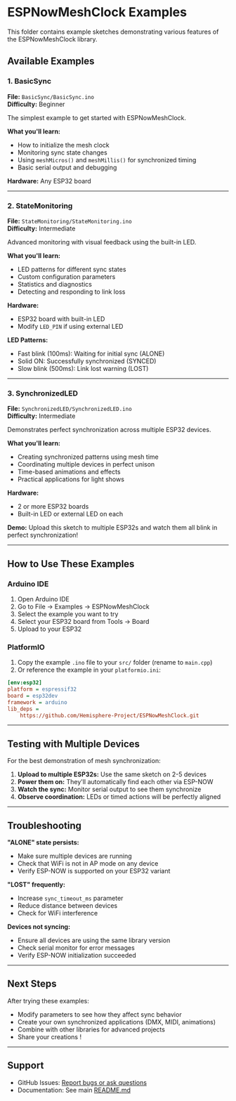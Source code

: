# ESPNowMeshClock Examples

This folder contains example sketches demonstrating various features of the ESPNowMeshClock library.

## Available Examples

### 1. BasicSync
**File:** `BasicSync/BasicSync.ino`  
**Difficulty:** Beginner

The simplest example to get started with ESPNowMeshClock.

**What you'll learn:**
- How to initialize the mesh clock
- Monitoring sync state changes
- Using `meshMicros()` and `meshMillis()` for synchronized timing
- Basic serial output and debugging

**Hardware:** Any ESP32 board

---

### 2. StateMonitoring
**File:** `StateMonitoring/StateMonitoring.ino`  
**Difficulty:** Intermediate

Advanced monitoring with visual feedback using the built-in LED.

**What you'll learn:**
- LED patterns for different sync states
- Custom configuration parameters
- Statistics and diagnostics
- Detecting and responding to link loss

**Hardware:** 
- ESP32 board with built-in LED
- Modify `LED_PIN` if using external LED

**LED Patterns:**
- Fast blink (100ms): Waiting for initial sync (ALONE)
- Solid ON: Successfully synchronized (SYNCED)
- Slow blink (500ms): Link lost warning (LOST)

---

### 3. SynchronizedLED
**File:** `SynchronizedLED/SynchronizedLED.ino`  
**Difficulty:** Intermediate

Demonstrates perfect synchronization across multiple ESP32 devices.

**What you'll learn:**
- Creating synchronized patterns using mesh time
- Coordinating multiple devices in perfect unison
- Time-based animations and effects
- Practical applications for light shows

**Hardware:**
- 2 or more ESP32 boards
- Built-in LED or external LED on each

**Demo:**
Upload this sketch to multiple ESP32s and watch them all blink in perfect synchronization!

---

## How to Use These Examples

### Arduino IDE
1. Open Arduino IDE
2. Go to File → Examples → ESPNowMeshClock
3. Select the example you want to try
4. Select your ESP32 board from Tools → Board
5. Upload to your ESP32

### PlatformIO
1. Copy the example `.ino` file to your `src/` folder (rename to `main.cpp`)
2. Or reference the example in your `platformio.ini`:
```ini
[env:esp32]
platform = espressif32
board = esp32dev
framework = arduino
lib_deps = 
    https://github.com/Hemisphere-Project/ESPNowMeshClock.git
```

---

## Testing with Multiple Devices

For the best demonstration of mesh synchronization:

1. **Upload to multiple ESP32s:** Use the same sketch on 2-5 devices
2. **Power them on:** They'll automatically find each other via ESP-NOW
3. **Watch the sync:** Monitor serial output to see them synchronize
4. **Observe coordination:** LEDs or timed actions will be perfectly aligned

---

## Troubleshooting

**"ALONE" state persists:**
- Make sure multiple devices are running
- Check that WiFi is not in AP mode on any device
- Verify ESP-NOW is supported on your ESP32 variant

**"LOST" frequently:**
- Increase `sync_timeout_ms` parameter
- Reduce distance between devices
- Check for WiFi interference

**Devices not syncing:**
- Ensure all devices are using the same library version
- Check serial monitor for error messages
- Verify ESP-NOW initialization succeeded

---

## Next Steps

After trying these examples:
- Modify parameters to see how they affect sync behavior
- Create your own synchronized applications (DMX, MIDI, animations)
- Combine with other libraries for advanced projects
- Share your creations !

---

## Support

- GitHub Issues: [Report bugs or ask questions](https://github.com/Hemisphere-Project/ESPNowMeshClock/issues)
- Documentation: See main [README.md](../README.md)
